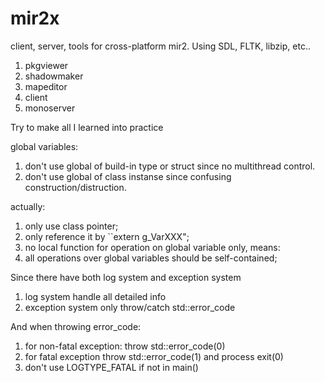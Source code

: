 # mir2x
client, server, tools for cross-platform mir2. Using SDL, FLTK, libzip, etc..

1. pkgviewer
2. shadowmaker
3. mapeditor
4. client
5. monoserver

Try to make all I learned into practice

global variables:

1. don't use global of build-in type or struct since no multithread control.
2. don't use global of class instanse since confusing construction/distruction.

actually:

1. only use class pointer;
2. only reference it by ``extern g_VarXXX";
3. no local function for operation on global variable only, means:
4. all operations over global variables should be self-contained;

Since there have both log system and exception system

1. log system handle all detailed info
2. exception system only throw/catch std::error_code

And when throwing error_code:

1. for non-fatal exception: throw std::error_code(0)
2. for fatal exception throw std::error_code(1) and process exit(0)
3. don't use LOGTYPE_FATAL if not in main()
